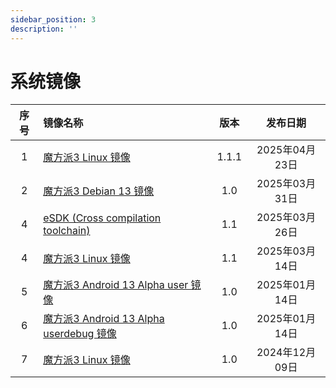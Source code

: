 ```yaml
---
sidebar_position: 3
description: ''
---
```

# 系统镜像

| 序号 | 镜像名称                                                                                                                                                                                  | 版本 |    发布日期    |
| :--: | :---------------------------------------------------------------------------------------------------------------------------------------------------------------------------------------- | :--: | :------------: |
| 1       |  [魔方派3 Linux 镜像](https://thundercomm.s3.ap-northeast-1.amazonaws.com/uploads/web/rubik-pi-3/20250422/FlatBuild_RUBIKPi-3_xx.xx_LE1.0.R.debug.FC.r001003.zip)         | 1.1.1   |  2025年04月23日 |
| 2       |  [魔方派3 Debian 13 镜像](https://thundercomm.s3.ap-northeast-1.amazonaws.com/uploads/web/rubik-pi-3/20250331/FlatBuild_RUBIKPi-3_xx.xx_Debian13.R.debug.ES.r000001.zip)         | 1.0   |  2025年03月31日 |
| 4       |  [eSDK (Cross compilation toolchain)](https://thundercomm.s3.ap-northeast-1.amazonaws.com/uploads/web/rubik-pi-3/20250325/toolchains_V1.1.0.zip)  | 1.1   |  2025年03月26日 |
|  4  | [魔方派3 Linux 镜像](https://thundercomm.s3.ap-northeast-1.amazonaws.com/uploads/web/rubik-pi-3/20250313/FlatBuild_RUBIKPi-3_xx.xx_LE1.0.R.debug.FC.r000002.zip)                          | 1.1 | 2025年03月14日 |
|  5  | [魔方派3 Android 13 Alpha user 镜像](https://thundercomm.s3.ap-northeast-1.amazonaws.com/uploads/web/rubik-pi-3/20250114/FlatBuild_RUBIKPi-3_xx.xx_LA3.0.R.user.FC.r000001.zip)           | 1.0 | 2025年01月14日 |
|  6  | [魔方派3 Android 13 Alpha userdebug 镜像](https://thundercomm.s3.ap-northeast-1.amazonaws.com/uploads/web/rubik-pi-3/20250114/FlatBuild_RUBIKPi-3_xx.xx_LA3.0.R.userdebug.FC.r000001.zip) | 1.0 | 2025年01月14日 |
|  7  | [魔方派3 Linux 镜像](https://thundercomm.s3.ap-northeast-1.amazonaws.com/uploads/web/rubik-pi-3/FlatBuild_RUBIKPi-3_xx.xx_LE1.0.R.debug.FC.r000001.zip)                                   | 1.0 | 2024年12月09日 |
